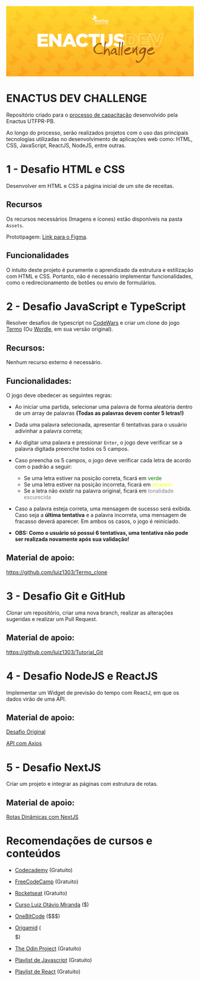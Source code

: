 <img src="./banner.jpg"/>

# ENACTUS DEV CHALLENGE

Repositório criado para o <a href="https://docs.google.com/presentation/d/14xh56Jyh1qvZoePe18i9BwH5UJQ2vCcTxfmfJNLnn6M/edit#slide=id.gcb9a0b074_1_0">processo de capacitação</a> desenvolvido pela Enactus UTFPR-PB.

Ao longo do processo, serão realizados projetos com o uso
das principais tecnologias utilizadas no desenvolvimento de aplicações web como: HTML, CSS, JavaScript, ReactJS, NodeJS, entre outras.

# 1 - Desafio HTML e CSS

Desenvolver em HTML e CSS a página inicial de um site de receitas.

## Recursos

Os recursos necessários (Imagens e ícones) estão disponíveis na pasta `Assets`.

Prototipagem: <a href="https://www.figma.com/file/MZIsIkSGY0oX62hk1GEtvJ/Desafios---Enactus-Frontend?t=50oJoRfQOoxjbO9M-6"> Link para o Figma</a>.

## Funcionalidades

O intuito deste projeto é puramente o aprendizado da estrutura e estilização com HTML e CSS. Portanto, não é necessário implementar funcionalidades, como o redirecionamento de botões ou envio de formulários.

# 2 - Desafio JavaScript e TypeScript

Resolver desafios de typescript no <a href="https://www.codewars.com/">CodeWars</a> e criar um clone do jogo <a href="https://term.ooo/">Termo</a> (Ou <a href="https://www.nytimes.com/games/wordle/index.html">Wordle</a>, em sua versão original).

## Recursos:

Nenhum recurso externo é necessário.

## Funcionalidades:

O jogo deve obedecer as seguintes regras:

- Ao iniciar uma partida, selecionar uma palavra de forma aleatória dentro de um array de palavras <strong>(Todas as palavras devem conter 5 letras!)</strong>

- Dada uma palavra selecionada, apresentar 6 tentativas para o usuário adivinhar a palavra correta;

- Ao digitar uma palavra e pressionar `Enter`, o jogo deve verificar se a palavra digitada preenche todos os 5 campos.

- Caso preencha os 5 campos, o jogo deve verificar cada letra de acordo com o padrão a seguir:

  - Se uma letra estiver na posição correta, ficará em <span style="color:green">verde</span>
  - Se uma letra estiver na posição incorreta, ficará em <span style="color:yellow">amarelo</span>
  - Se a letra não existir na palavra original, ficará em <span style="color:gray">tonalidade escurecida</span>

- Caso a palavra esteja correta, uma mensagem de sucesso será exibida. Caso seja a <strong>última tentativa</strong> e a palavra incorreta, uma mensagem de fracasso deverá aparecer. Em ambos os casos, o jogo é reiniciado.

- <strong>OBS: Como o usuário só possui 6 tentativas, uma tentativa não pode ser realizada novamente após sua validação! </strong>

## Material de apoio:

<a href="https://github.com/luiz1303/Termo_clone">https://github.com/luiz1303/Termo_clone</a>

# 3 - Desafio Git e GitHub

Clonar um repositório, criar uma nova branch, realizar as alterações sugeridas e realizar um Pull Request.

## Material de apoio:

<a href="https://github.com/luiz1303/Tutorial_Git">https://github.com/luiz1303/Tutorial_Git</a>

# 4 - Desafio NodeJS e ReactJS

Implementar um Widget de previsão do tempo com ReactJ, em que os dados virão de uma API.

## Material de apoio:

<a href="https://theultimateapichallenge.com/weather-api-react">Desafio Original</a>

<a href="https://www.youtube.com/watch?v=VM4e37DaskU">API com Axios</a>

# 5 - Desafio NextJS

Criar um projeto e integrar as páginas com estrutura de rotas.

## Material de apoio:

<a href="https://www.youtube.com/watch?v=V2T_bkOs0xA">Rotas Dinâmicas com NextJS</a>

# Recomendações de cursos e conteúdos

- <a href="https://www.codecademy.com/catalog">Codecademy</a> (Gratuito)

- <a href="https://www.freecodecamp.org/">FreeCodeCamp</a> (Gratuito)

- <a href="https://www.rocketseat.com.br/discover">Rocketseat</a> (Gratuito)

- <a href="https://www.udemy.com/course/curso-de-javascript-moderno-do-basico-ao-avancado/">Curso Luiz Otávio Miranda</a> ($)

- <a href="https://programador.onebitcode.com/">OneBitCode</a> ($$$)

- <a href="https://www.origamid.com/">Origamid</a> ($$$$$)

- <a href="https://www.theodinproject.com">The Odin Project</a> (Gratuito)

- <a href="https://www.youtube.com/watch?v=BXqUH86F-kA">Playlist de Javascript</a> (Gratuito)

- <a href="https://www.youtube.com/watch?v=FXqX7oof0I4list=PLnDvRpP8BneyVA0SZ2okm-QBojomniQVO">Playlist de React</a> (Gratuito)
